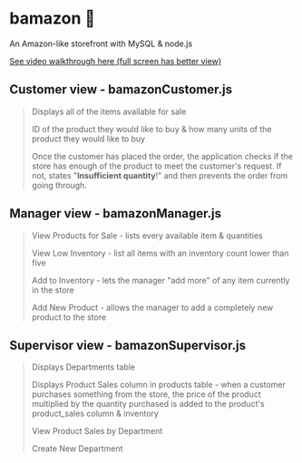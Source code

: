 # bamazon :department_store:
An Amazon-like storefront with MySQL &amp; node.js

[See video walkthrough here (full screen has better view)](https://drive.google.com/open?id=1X1r3DAO4rzxN8VBrtf6sEplXcDTHj-Hr)

## Customer view - bamazonCustomer.js

>Displays all of the items available for sale
>
>ID of the product they would like to buy
> & how many units of the product they would like to buy
> 
>Once the customer has placed the order, the application checks if the store has enough of the product to meet the customer's request. If not, states "**Insufficient quantity**!" and then prevents the order from going through.

## Manager view - bamazonManager.js

>View Products for Sale - lists every available item & quantities
> 
>View Low Inventory - list all items with an inventory count lower than five
> 
>Add to Inventory - lets the manager "add more" of any item currently in the store
> 
>Add New Product - allows the manager to add a completely new product to the store

## Supervisor view - bamazonSupervisor.js

>Displays Departments table
>
>Displays Product Sales column in products table - when a customer purchases something from the store, the price of the product multiplied by the quantity purchased is added to the product's product_sales column & inventory
>
>View Product Sales by Department
>
>Create New Department 
